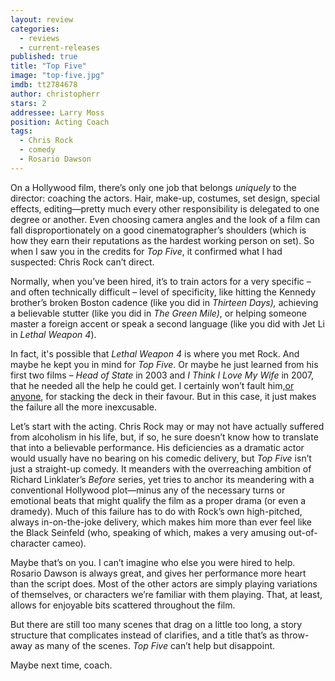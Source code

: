 ```yaml
---
layout: review
categories: 
  - reviews
  - current-releases
published: true
title: "Top Five"
image: "top-five.jpg"
imdb: tt2784678
author: christopherr
stars: 2
addressee: Larry Moss
position: Acting Coach
tags: 
  - Chris Rock
  - comedy
  - Rosario Dawson
---
```

On a Hollywood film, there’s only one job that belongs _uniquely_ to the director: coaching the actors. Hair, make-up, costumes, set design, special effects, editing—pretty much every other responsibility is delegated to one degree or another. Even choosing camera angles and the look of a film can fall disproportionately on a good cinematographer’s shoulders (which is how they earn their reputations as the hardest working person on set). So when I saw you in the credits for _Top Five_, it confirmed what I had suspected: Chris Rock can’t direct.

Normally, when you’ve been hired, it’s to train actors for a very specific – and often technically difficult – level of specificity, like hitting the Kennedy brother’s broken Boston cadence (like you did in _Thirteen Days),_ achieving a believable stutter (like you did in _The Green Mile)_, or helping someone master a foreign accent or speak a second language (like you did with Jet Li in _Lethal Weapon 4_). 

In fact, it's possible that _Lethal Weapon 4_ is where you met Rock. And maybe he kept you in mind for _Top Five_. Or maybe he just learned from his first two films – _Head of State_ in 2003 and _I Think I Love My Wife_ in 2007, that he needed all the help he could get. I certainly won’t fault him,[or anyone](http://www.dearcastandcrew.com/content/2014/12/29/unbroken.html), for stacking the deck in their favour. But in this case, it just makes the failure all the more inexcusable. 

Let’s start with the acting. Chris Rock may or may not have actually suffered from alcoholism in his life, but, if so, he sure doesn’t know how to translate that into a believable performance. His deficiencies as a dramatic actor would usually have no bearing on his comedic delivery, but _Top Five_ isn’t just a straight-up comedy. It meanders with the overreaching ambition of Richard Linklater’s _Before_ series, yet tries to anchor its meandering with a conventional Hollywood plot—minus any of the necessary turns or emotional beats that might qualify the film as a proper drama (or even a dramedy). Much of this failure has to do with Rock’s own high-pitched, always in-on-the-joke delivery, which makes him more than ever feel like the Black Seinfeld (who, speaking of which, makes a very amusing out-of-character cameo). 

Maybe that’s on you. I can’t imagine who else you were hired to help. Rosario Dawson is always great, and gives her performance more heart than the script does. Most of the other actors are simply playing variations of themselves, or characters we’re familiar with them playing. That, at least, allows for enjoyable bits scattered throughout the film. 

But there are still too many scenes that drag on a little too long, a story structure that complicates instead of clarifies, and a title that’s as throw-away as many of the scenes. _Top Five_ can’t help but disappoint. 

Maybe next time, coach.